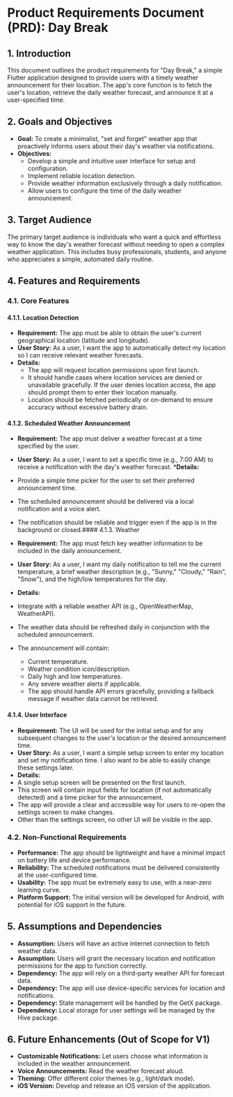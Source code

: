 # Product Requirements Document (PRD): Day Break

## 1. Introduction

This document outlines the product requirements for "Day Break," a simple
Flutter application designed to provide users with a timely weather
announcement for their location. The app's core function is to fetch the
user's location, retrieve the daily weather forecast, and announce it at a
user-specified time.

## 2. Goals and Objectives

* **Goal:** To create a minimalist, "set and forget" weather app that
  proactively informs users about their day's weather via notifications.
* **Objectives:**
  * Develop a simple and intuitive user interface for setup and configuration.
  * Implement reliable location detection.
  * Provide weather information exclusively through a daily notification.
  * Allow users to configure the time of the daily weather announcement.

## 3. Target Audience

The primary target audience is individuals who want a quick and effortless way
to know the day's weather forecast without needing to open a complex weather
application. This includes busy professionals, students, and anyone who
appreciates a simple, automated daily routine.

## 4. Features and Requirements

### 4.1. Core Features

#### 4.1.1. Location Detection

* **Requirement:** The app must be able to obtain the user's current 
geographical location (latitude and longitude).
* **User Story:** As a user, I want the app to automatically detect my location 
so I can receive relevant weather forecasts.
* **Details:**
  * The app will request location permissions upon first launch.
  * It should handle cases where location services are denied or unavailable 
  gracefully. If the user denies location access, the app should prompt them to 
  enter their location manually.
  * Location should be fetched periodically or on-demand to ensure accuracy 
  without excessive battery drain.

#### 4.1.2. Scheduled Weather Announcement

* **Requirement:** The app must deliver a weather forecast at a time specified 
by the user.
* **User Story:** As a user, I want to set a specific time (e.g., 7:00 AM) to
  receive a notification with the day's weather forecast.
***Details:**
* Provide a simple time picker for the user to set their preferred announcement
  time.
* The scheduled announcement should be delivered via a local notification and a
  voice alert.
* The notification should be reliable and trigger even if the app is in the
  background or closed.#### 4.1.3. Weather

* **Requirement:** The app must fetch key weather information to be included in
  the daily announcement.
* **User Story:** As a user, I want my daily notification to tell me the
  current temperature, a brief weather description (e.g., "Sunny," "Cloudy,"
  "Rain", "Snow"), and the high/low temperatures for the day.
* **Details:**
* Integrate with a reliable weather API (e.g., OpenWeatherMap, WeatherAPI).
* The weather data should be refreshed daily in conjunction with the scheduled
announcement.
* The announcement will contain:
  * Current temperature.
  * Weather condition icon/description.
  * Daily high and low temperatures.
  * Any severe weather alerts if applicable.
  * The app should handle API errors gracefully, providing a fallback message
    if weather data cannot be retrieved.

#### 4.1.4. User Interface

* **Requirement:** The UI will be used for the initial setup and for any
  subsequent changes to the user's location or the desired announcement time.
* **User Story:** As a user, I want a simple setup screen to enter my location
  and set my notification time. I also want to be able to easily change these
  settings later.
* **Details:**
* A single setup screen will be presented on the first launch.
* This screen will contain input fields for location (if not automatically
  detected) and a time picker for the announcement.
* The app will provide a clear and accessible way for users to re-open the
  settings screen to make changes.
* Other than the settings screen, no other UI will be visible in the app.

### 4.2. Non-Functional Requirements

* **Performance:** The app should be lightweight and have a minimal impact on
  battery life and device performance.
* **Reliability:** The scheduled notifications must be delivered consistently at
  the user-configured time.
* **Usability:** The app must be extremely easy to use, with a near-zero
  learning curve.
* **Platform Support:** The initial version will be developed for Android, with
  potential for iOS support in the future.

## 5. Assumptions and Dependencies

* **Assumption:** Users will have an active internet connection to fetch weather
  data.
* **Assumption:** Users will grant the necessary location and notification
  permissions for the app to function correctly.
* **Dependency:** The app will rely on a third-party weather API for forecast
data.
* **Dependency:** The app will use device-specific services for location and
notifications.
* **Dependency:** State management will be handled by the GetX package.
* **Dependency:** Local storage for user settings will be managed by the Hive
package.

## 6. Future Enhancements (Out of Scope for V1)

* **Customizable Notifications:** Let users choose what information is included
  in the weather announcement.
* **Voice Announcements:** Read the weather forecast aloud.
* **Theming:** Offer different color themes (e.g., light/dark mode).
* **iOS Version:** Develop and release an iOS version of the application.

